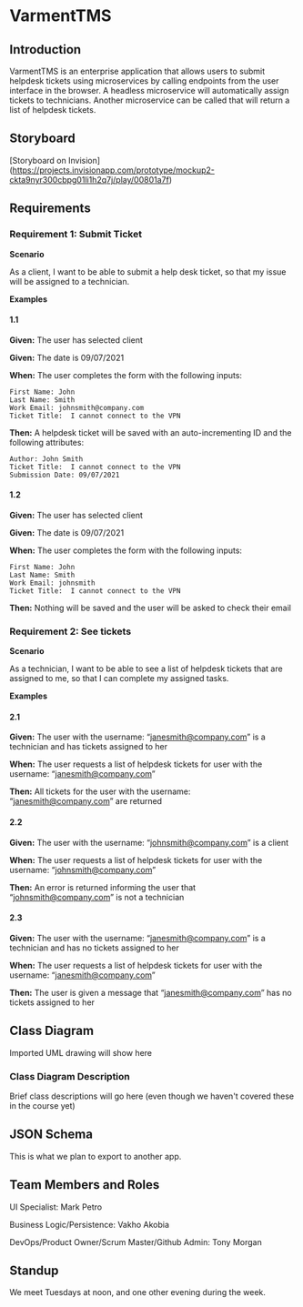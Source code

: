 # VarmentTMS

## Introduction

VarmentTMS is an enterprise application that allows users to submit helpdesk tickets using microservices by calling endpoints from the user interface in the browser. 
A headless microservice will automatically assign tickets to technicians. Another microservice can be called that will return a list of helpdesk tickets.

## Storyboard

[Storyboard on Invision] (https://projects.invisionapp.com/prototype/mockup2-ckta9nyr300cbpg01li1h2q7j/play/00801a7f)

## Requirements

### Requirement 1: Submit Ticket

**Scenario**

As a client, I want to be able to submit a help desk ticket, so that my issue will be assigned to a technician.

**Examples**

#### 1.1

**Given:** The user has selected client 

**Given:** The date is 09/07/2021

**When:** The user completes the form with the following inputs:

    First Name: John
    Last Name: Smith
    Work Email: johnsmith@company.com
    Ticket Title:  I cannot connect to the VPN

**Then:**  A helpdesk ticket will be saved with an auto-incrementing ID and the following attributes:

    Author: John Smith
    Ticket Title:  I cannot connect to the VPN
    Submission Date: 09/07/2021

#### 1.2

**Given:** The user has selected client 

**Given:** The date is 09/07/2021

**When:** The user completes the form with the following inputs: 

    First Name: John
    Last Name: Smith
    Work Email: johnsmith
    Ticket Title:  I cannot connect to the VPN
    
**Then:** Nothing will be saved and the user will be asked to check their email


### Requirement 2: See tickets

**Scenario**

As a technician, I want to be able to see a list of helpdesk tickets that are assigned to me, so that I can complete my assigned tasks.

**Examples**

#### 2.1

**Given:** The user with the username: “janesmith@company.com” is a technician and has tickets assigned to her

**When:** The user requests a list of helpdesk tickets for user with the username: “janesmith@company.com”

**Then:** All tickets for the user with the username: “janesmith@company.com” are returned

#### 2.2

**Given:** The user with the username: “johnsmith@company.com” is a client

**When:** The user requests a list of helpdesk tickets for user with the username: “johnsmith@company.com”

**Then:** An error is returned informing the user that “johnsmith@company.com” is not a technician

#### 2.3

**Given:** The user with the username: “janesmith@company.com” is a technician and has no tickets assigned to her

**When:** The user requests a list of helpdesk tickets for user with the username: “janesmith@company.com”

**Then:** The user is given a message that “janesmith@company.com” has no tickets assigned to her


## Class Diagram

Imported UML drawing will show here

### Class Diagram Description

Brief class descriptions will go here (even though we haven't covered these in the course yet)

## JSON Schema

This is what we plan to export to another app.

## Team Members and Roles

UI Specialist: Mark Petro

Business Logic/Persistence: Vakho Akobia

DevOps/Product Owner/Scrum Master/Github Admin: Tony Morgan

## Standup 

We meet Tuesdays at noon, and one other evening during the week.
